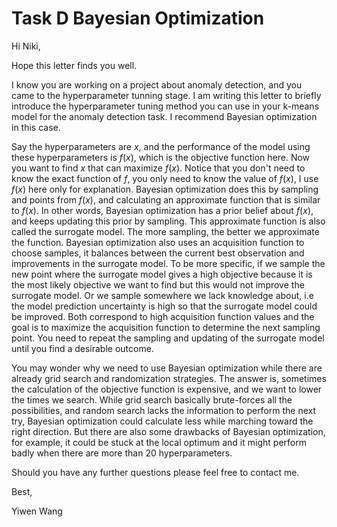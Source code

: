 # Task D Bayesian Optimization

Hi Niki,



Hope this letter finds you well. 



I know you are working on a project about anomaly detection, and you came to the hyperparameter tunning stage. I am writing this letter to briefly introduce the hyperparameter tuning method you can use in your k-means model for the anomaly detection task. I recommend Bayesian optimization in this case.



Say the hyperparameters are $x$, and the performance of the model using these hyperparameters is $f(x)$, which is the objective function here. Now you want to find $x$ that can maximize $f(x)$. Notice that you don't need to know the exact function of $f$, you only need to know the value of $f(x)$, I use $f(x)$ here only for explanation. Bayesian optimization does this by sampling and points from $f(x)$, and calculating an approximate function that is similar to $f(x)$. In other words, Bayesian optimization has a prior belief about $f(x)$, and keeps updating this prior by sampling. This approximate function is also called the surrogate model. The more sampling, the better we approximate the function. Bayesian optimization also uses an acquisition function to choose samples, it balances between the current best observation and improvements in the surrogate model. To be more specific, if we sample the new point where the surrogate model gives a high objective because it is the most likely objective we want to find but this would not improve the surrogate model. Or we sample somewhere we lack knowledge about, i.e the model prediction uncertainty is high so that the surrogate model could be improved. Both correspond to high acquisition function values and the goal is to maximize the acquisition function to determine the next sampling point. You need to repeat the sampling and updating of the surrogate model until you find a desirable outcome. 



You may wonder why we need to use Bayesian optimization while there are already grid search and randomization strategies. The answer is, sometimes the calculation of the objective function is expensive, and we want to lower the times we search. While grid search basically brute-forces all the possibilities, and random search lacks the information to perform the next try, Bayesian optimization could calculate less while marching toward the right direction. But there are also some drawbacks of Bayesian optimization, for example, it could be stuck at the local optimum and it might perform badly when there are more than 20 hyperparameters.



Should you have any further questions please feel free to contact me.



Best, 

Yiwen Wang